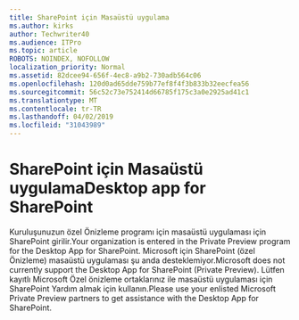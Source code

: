 ```yaml
---
title: SharePoint için Masaüstü uygulama
ms.author: kirks
author: Techwriter40
ms.audience: ITPro
ms.topic: article
ROBOTS: NOINDEX, NOFOLLOW
localization_priority: Normal
ms.assetid: 82dcee94-656f-4ec8-a9b2-730adb564c06
ms.openlocfilehash: 120d0ad65dde759b77ef8f4f3b833b32eecfea56
ms.sourcegitcommit: 56c52c73e752414d66785f175c3a0e2925ad41c1
ms.translationtype: MT
ms.contentlocale: tr-TR
ms.lasthandoff: 04/02/2019
ms.locfileid: "31043989"
---
```

# <a name="desktop-app-for-sharepoint"></a><span data-ttu-id="c3cfa-102">SharePoint için Masaüstü uygulama</span><span class="sxs-lookup"><span data-stu-id="c3cfa-102">Desktop app for SharePoint</span></span>

<span data-ttu-id="c3cfa-103">Kuruluşunuzun özel Önizleme programı için masaüstü uygulaması için SharePoint girilir.</span><span class="sxs-lookup"><span data-stu-id="c3cfa-103">Your organization is entered in the Private Preview program for the Desktop App for SharePoint.</span></span> <span data-ttu-id="c3cfa-104">Microsoft için SharePoint (özel Önizleme) masaüstü uygulaması şu anda desteklemiyor.</span><span class="sxs-lookup"><span data-stu-id="c3cfa-104">Microsoft does not currently support the Desktop App for SharePoint (Private Preview).</span></span> <span data-ttu-id="c3cfa-105">Lütfen kayıtlı Microsoft Özel önizleme ortaklarınız ile masaüstü uygulaması için SharePoint Yardım almak için kullanın.</span><span class="sxs-lookup"><span data-stu-id="c3cfa-105">Please use your enlisted Microsoft Private Preview partners to get assistance with the Desktop App for SharePoint.</span></span>
